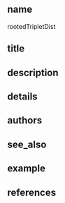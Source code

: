 ## name
rootedTripletDist
## title
## description
## details
## authors
## see_also
## example
## references
